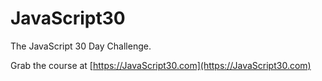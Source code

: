 # JavaScript30

The JavaScript 30 Day Challenge.

Grab the course at [https://JavaScript30.com](https://JavaScript30.com)
